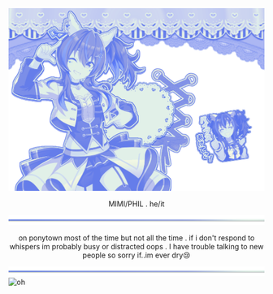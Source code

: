 ![ok](Untitled3458_20251012100636.png)
<p align=center> MIMI/PHIL  .  he/it
  
![ok](Untitled3460_20251013211716.png)
<p align=center> on ponytown most of the time but not all the time . if i don't respond to whispers im probably busy or distracted oops . I have trouble talking to new people so sorry if..im ever dry😢 
  
![ok](Untitled3460_20251013211716.png)
![oh](https://komarev.com/ghpvc/?username=happipartytrain&color=657DEA&plastic&abbreviated=true)
